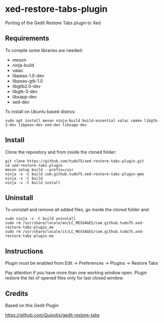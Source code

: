 # xed-restore-tabs-plugin
Porting of the Gedit Restore Tabs plugin to Xed

## Requirements
To compile some libraries are needed:

* meson
* ninja-build
* valac
* libpeas-1.0-dev
* libpeas-gtk-1.0
* libglib2.0-dev
* libgtk-3-dev
* libxapp-dev
* xed-dev

To install on Ubuntu based distros:

    sudo apt install meson ninja-build build-essential valac cmake libgtk-3-dev libpeas-dev xed-dev libxapp-dev

## Install
Clone the repository and from inside the cloned folder:

    git clone https://github.com/tudo75/xed-restore-tabs-plugin.git
	cd xed-restore-tabs-plugin
	meson setup build --prefix=/usr
    ninja -v -C build com.github.tudo75.xed-restore-tabs-plugin-gmo
    ninja -v -C build
    ninja -v -C build install

## Uninstall
To uninstall and remove all added files, go inside the cloned folder and:

	sudo ninja -v -C build uninstall
    sudo rm /usr/share/locale/en/LC_MESSAGES/com.github.tudo75.xed-restore-tabs-plugin.mo
    sudo rm /usr/share/locale/it/LC_MESSAGES/com.github.tudo75.xed-restore-tabs-plugin.mo

## Instructions
Plugin must be enabled from Edit -> Preferences -> Plugins -> Restore Tabs

Pay attention if you have more than one working window open. Plugin restore the list of opened files only for last closed window.

## Credits

Based on this Gedit Plugin

https://github.com/Quixotix/gedit-restore-tabs
